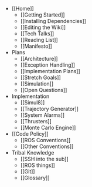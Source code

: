 * [[Home]]
    * [[Getting Started]]
    * [[Installing Dependencies]]
    * [[Editing the Wiki]]
    * [[Tech Talks]]
    * [[Reading List]]
    * [[Manifesto]]
* Plans
    * [[Architecture]]
    * [[Exception Handling]]
    * [[Implementation Plans]]
    * [[Stretch Goals]]
    * [[Simulation]]
    * [[Open Questions]]
* Implementation
    * [[Simul8]]
    * [[Trajectory Generator]]
    * [[System Alarms]]
    * [[Thrusters]]
    * [[Monte Carlo Engine]]
* [[Code Policy]]
    * [[ROS Conventions]]
    * [[Other Conventions]]
* Tribal Knowledge
    * [[SSH into the sub]]
    * [[ROS things]]
    * [[Git]]
    * [[Glossary]]